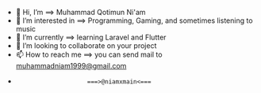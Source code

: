 - 👋 Hi, I’m ==> Muhammad Qotimun Ni'am 
- 👀 I’m interested in ==> Programming, Gaming, and sometimes listening to music
- 🌱 I’m currently ==> learning Laravel and Flutter 
- 💞️ I’m looking to collaborate on your project
- 📫 How to reach me ==> you can send mail to muhammadniam1999@gmail.com
-                         ===>@niamxmain<===
<!---
niamxmain/niamxmain is a ✨ special ✨ repository because its `README.md` (this file) appears on your GitHub profile.
You can click the Preview link to take a look at your changes.
--->
